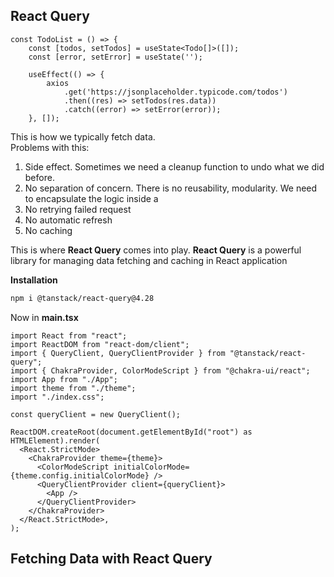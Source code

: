 ## React Query

```tsx
const TodoList = () => {
    const [todos, setTodos] = useState<Todo[]>([]);
    const [error, setError] = useState('');

    useEffect(() => {
        axios
            .get('https://jsonplaceholder.typicode.com/todos')
            .then((res) => setTodos(res.data))
            .catch((error) => setError(error));
    }, []);
```

This is how we typically fetch data.\
Problems with this:

1. Side effect. Sometimes we need a cleanup function to undo what we did before.
2. No separation of concern. There is no reusability, modularity. We need to encapsulate the logic inside a 
3. No retrying failed request
4. No automatic refresh
5. No caching

This is where **React Query** comes into play. **React Query** is a powerful library for managing data fetching and 
caching in React application

**Installation**
```bash
npm i @tanstack/react-query@4.28
```
Now in **main.tsx**
```tsx
import React from "react";
import ReactDOM from "react-dom/client";
import { QueryClient, QueryClientProvider } from "@tanstack/react-query";
import { ChakraProvider, ColorModeScript } from "@chakra-ui/react";
import App from "./App";
import theme from "./theme";
import "./index.css";

const queryClient = new QueryClient();

ReactDOM.createRoot(document.getElementById("root") as HTMLElement).render(
  <React.StrictMode>
    <ChakraProvider theme={theme}>
      <ColorModeScript initialColorMode={theme.config.initialColorMode} />
      <QueryClientProvider client={queryClient}>
        <App />
      </QueryClientProvider>
    </ChakraProvider>
  </React.StrictMode>,
);

```

## Fetching Data with React Query

